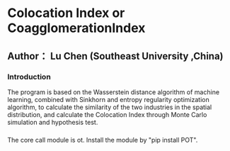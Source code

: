 # Colocation Index or CoagglomerationIndex
## Author： Lu Chen (Southeast University ,China) 

### Introduction
The program is based on the Wasserstein distance algorithm of machine learning, combined with Sinkhorn and entropy regularity optimization algorithm, to calculate the similarity of the two industries in the spatial distribution, and calculate the Colocation Index through Monte Carlo simulation and hypothesis test.


### 
The core call module is ot. Install the module by "pip install POT".

